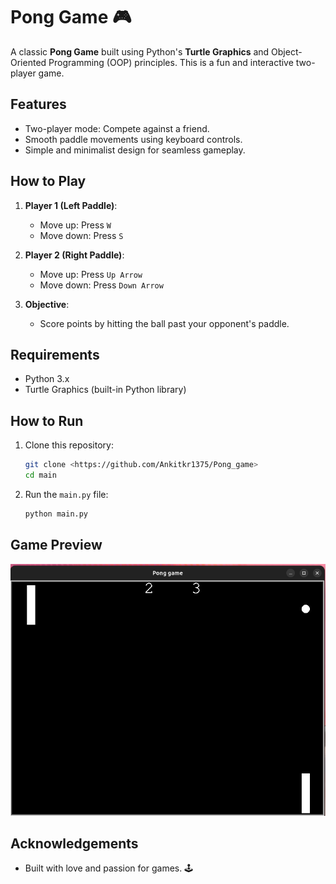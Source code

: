 # Pong Game 🎮

A classic **Pong Game** built using Python's **Turtle Graphics** and Object-Oriented Programming (OOP) principles. This is a fun and interactive two-player game.

## Features
- Two-player mode: Compete against a friend.
- Smooth paddle movements using keyboard controls.
- Simple and minimalist design for seamless gameplay.

## How to Play
1. **Player 1 (Left Paddle)**:
   - Move up: Press `W`
   - Move down: Press `S`

2. **Player 2 (Right Paddle)**:
   - Move up: Press `Up Arrow`
   - Move down: Press `Down Arrow`

3. **Objective**:
   - Score points by hitting the ball past your opponent's paddle.

## Requirements
- Python 3.x
- Turtle Graphics (built-in Python library)

## How to Run
1. Clone this repository:
   ```bash
   git clone <https://github.com/Ankitkr1375/Pong_game>
   cd main
   ```
2. Run the `main.py` file:
   ```bash
   python main.py
   ```

## Game Preview
![Pong Game Screenshot](https://github.com/Ankitkr1375/Pong_game/blob/main/gamelook.png)

## Acknowledgements
- Built with love and passion for games. 🕹️


